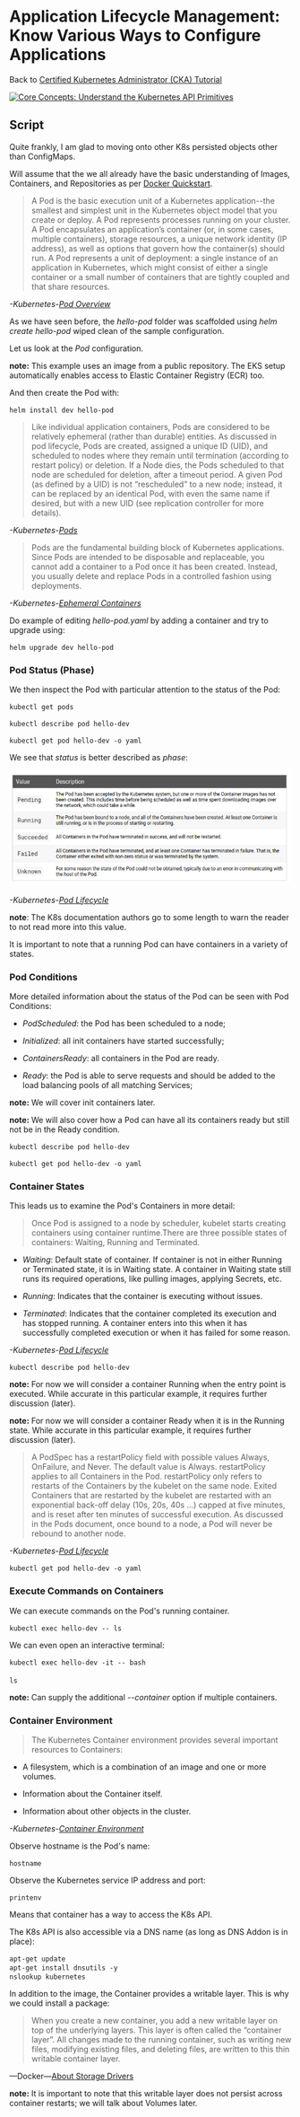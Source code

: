 # Application Lifecycle Management: Know Various Ways to Configure Applications

Back to [Certified Kubernetes Administrator (CKA) Tutorial](https://github.com/larkintuckerllc/k8s-cka-tutorial)

[![Core Concepts: Understand the Kubernetes API Primitives](http://img.youtube.com/vi/XXXXX/0.jpg)](https://youtu.be/XXXXX)

## Script

Quite frankly, I am glad to moving onto other K8s persisted objects other than ConfigMaps.

Will assume that the we all already have the basic understanding of Images, Containers, and Repositories as per [Docker Quickstart](https://docs.docker.com/get-started/).

> A Pod is the basic execution unit of a Kubernetes application--the smallest and simplest unit in the Kubernetes object model that you create or deploy. A Pod represents processes running on your cluster.
> A Pod encapsulates an application’s container (or, in some cases, multiple containers), storage resources, a unique network identity (IP address), as well as options that govern how the container(s) should run. A Pod represents a unit of deployment: a single instance of an application in Kubernetes, which might consist of either a single container or a small number of containers that are tightly coupled and that share resources.

*-Kubernetes-[Pod Overview](https://kubernetes.io/docs/concepts/workloads/pods/pod-overview/)*

As we have seen before, the *hello-pod* folder was scaffolded using *helm create hello-pod* wiped clean of the sample configuration.

Let us look at the *Pod* configuration.

**note:** This example uses an image from a public repository. The EKS setup automatically enables access to Elastic Container Registry (ECR) too.

And then create the Pod with:

```plaintext
helm install dev hello-pod
```

> Like individual application containers, Pods are considered to be relatively ephemeral (rather than durable) entities. As discussed in pod lifecycle, Pods are created, assigned a unique ID (UID), and scheduled to nodes where they remain until termination (according to restart policy) or deletion. If a Node dies, the Pods scheduled to that node are scheduled for deletion, after a timeout period. A given Pod (as defined by a UID) is not “rescheduled” to a new node; instead, it can be replaced by an identical Pod, with even the same name if desired, but with a new UID (see replication controller for more details).

*-Kubernetes-[Pods](https://kubernetes.io/docs/concepts/workloads/pods/pod/)*

> Pods are the fundamental building block of Kubernetes applications. Since Pods are intended to be disposable and replaceable, you cannot add a container to a Pod once it has been created. Instead, you usually delete and replace Pods in a controlled fashion using deployments.

*-Kubernetes-[Ephemeral Containers](https://kubernetes.io/docs/concepts/workloads/pods/ephemeral-containers/)*

Do example of editing *hello-pod.yaml* by adding a container and try to upgrade using:

```plaintext
helm upgrade dev hello-pod
```

### Pod Status (Phase)

We then inspect the Pod with particular attention to the status of the Pod:

```plaintext
kubectl get pods
```

```plaintext
kubectl describe pod hello-dev
```

```plaintext
kubectl get pod hello-dev -o yaml
```

We see that *status* is better described as *phase*:

![Phases](phases.png)

*-Kubernetes-[Pod Lifecycle](https://kubernetes.io/docs/concepts/workloads/pods/pod-lifecycle/)*

**note**: The K8s documentation authors go to some length to warn the reader to not read more into this value.

It is important to note that a running Pod can have containers in a variety of states.

### Pod Conditions

More detailed information about the status of the Pod can be seen with Pod Conditions:

* *PodScheduled*: the Pod has been scheduled to a node;

* *Initialized*: all init containers have started successfully;

* *ContainersReady*: all containers in the Pod are ready.

* *Ready*: the Pod is able to serve requests and should be added to the load balancing pools of all matching Services;

**note:** We will cover init containers later.

**note:** We will also cover how a Pod can have all its containers ready but still not be in the Ready condition.

```plaintext
kubectl describe pod hello-dev
```

```plaintext
kubectl get pod hello-dev -o yaml
```

### Container States

This leads us to examine the Pod's Containers in more detail:

> Once Pod is assigned to a node by scheduler, kubelet starts creating containers using container runtime.There are three possible states of containers: Waiting, Running and Terminated.

* *Waiting*: Default state of container. If container is not in either Running or Terminated state, it is in Waiting state. A container in Waiting state still runs its required operations, like pulling images, applying Secrets, etc.

* *Running*: Indicates that the container is executing without issues.

* *Terminated*: Indicates that the container completed its execution and has stopped running. A container enters into this when it has successfully completed execution or when it has failed for some reason.

*-Kubernetes-[Pod Lifecycle](https://kubernetes.io/docs/concepts/workloads/pods/pod-lifecycle/)*

```plaintext
kubectl describe pod hello-dev
```

**note:** For now we will consider a container Running when the entry point is executed. While accurate in this particular example, it requires further discussion (later).

**note:** For now we will consider a container Ready when it is in the Running state. While accurate in this particular example, it requires further discussion (later).

> A PodSpec has a restartPolicy field with possible values Always, OnFailure, and Never. The default value is Always. restartPolicy applies to all Containers in the Pod. restartPolicy only refers to restarts of the Containers by the kubelet on the same node. Exited Containers that are restarted by the kubelet are restarted with an exponential back-off delay (10s, 20s, 40s …) capped at five minutes, and is reset after ten minutes of successful execution. As discussed in the Pods document, once bound to a node, a Pod will never be rebound to another node.

*-Kubernetes-[Pod Lifecycle](https://kubernetes.io/docs/concepts/workloads/pods/pod-lifecycle/)*

```plaintext
kubectl get pod hello-dev -o yaml
```

### Execute Commands on Containers

We can execute commands on the Pod's running container.

```plaintext
kubectl exec hello-dev -- ls
```

We can even open an interactive terminal:

```plaintext
kubectl exec hello-dev -it -- bash

ls
```

**note:** Can supply the additional *--container* option if multiple containers.

### Container Environment

> The Kubernetes Container environment provides several important resources to Containers:

* A filesystem, which is a combination of an image and one or more volumes.

* Information about the Container itself.

* Information about other objects in the cluster.

*-Kubernetes-[Container Environment](https://kubernetes.io/docs/concepts/containers/container-environment/)*

Observe hostname is the Pod's name:

```plaintext
hostname
```

Observe the Kubernetes service IP address and port:

```plaintext
printenv
```

Means that container has a way to access the K8s API.

The K8s API is also accessible via a DNS name (as long as DNS Addon is in place):

```plaintext
apt-get update
apt-get install dnsutils -y
nslookup kubernetes
```

In addition to the image, the Container provides a writable layer. This is why we could install a package:

> When you create a new container, you add a new writable layer on top of the underlying layers. This layer is often called the “container layer”. All changes made to the running container, such as writing new files, modifying existing files, and deleting files, are written to this thin writable container layer.

—Docker—[About Storage Drivers](https://docs.docker.com/storage/storagedriver/)

**note:** It is important to note that this writable layer does not persist across container restarts; we will talk about Volumes later.
